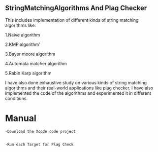 ## StringMatchingAlgorithms And Plag Checker
This includes implementation of different kinds of string matching algorithms like:


1.Naive algorithm


2.KMP algorithm'


3.Bayer moore algorithm

 
4.Automata matcher algorithm


5.Rabin Karp algorithm


I have also done exhaustive study on various kinds of string matching algorithms and their real-world applications like plag checker.
I have also implemented the code of the algorithms and experimented it in different conditions.
# Manual

```
-Download the Xcode code project


-Run each Target for Plag Check
```
